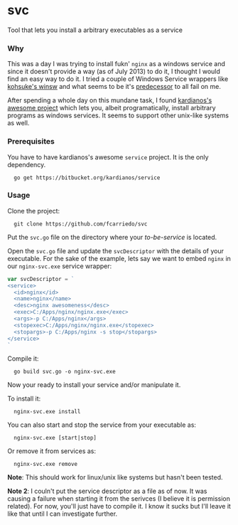 # svc

Tool that lets you install a arbitrary executables as a service

### Why

This was a day I was trying to install fukn' `nginx` as a windows service and
since it doesn't provide a way (as of July 2013) to do it, I thought I would
find an easy way to do it. I tried a couple of Windows Service wrappers like
[kohsuke's winsw](https://github.com/kohsuke/winsw) and what seems to be it's
[predecessor](https://kenai.com/projects/winsw) to all fail on me.

After spending a whole day on this mundane task, I found [kardianos's awesome
project](https://bitbucket.org/kardianos/service) which lets you, albeit
programatically, install arbitrary programs as windows services. It seems to
support other unix-like systems as well.

### Prerequisites

You have to have kardianos's awesome `service` project. It is the only
dependency.

```
  go get https://bitbucket.org/kardianos/service
```

### Usage

Clone the project:

```
  git clone https://github.com/fcarriedo/svc
```

Put the `svc.go` file on the directory where your *to-be-service* is located.

Open the `svc.go` file and update the `svcDescriptor` with the details of your
executable.  For the sake of the example, lets say we want to embed `nginx` in
our `nginx-svc.exe` service wrapper:

```go
var svcDescriptor = `
<service>
  <id>nginx</id>
  <name>nginx</name>
  <desc>nginx awesomeness</desc>
  <exec>C:/Apps/nginx/nginx.exe</exec>
  <args>-p C:/Apps/nginx</args>
  <stopexec>C:/Apps/nginx/nginx.exe</stopexec>
  <stopargs>-p C:/Apps/nginx -s stop</stopargs>
</service>
`
```

Compile it:

```
  go build svc.go -o nginx-svc.exe
```

Now your ready to install your service and/or manipulate it.

To install it:

```
  nginx-svc.exe install
```

You can also start and stop the service from your executable as:

```
  nginx-svc.exe [start|stop]
```

Or remove it from services as:

```
  nginx-svc.exe remove
```

**Note**: This should work for linux/unix like systems but hasn't been tested.

**Note 2**: I couln't put the service descriptor as a file as of now. It was
causing a failure when starting it from the serivces (I believe it is
permission related). For now, you'll just have to compile it. I know it sucks
but I'll leave it like that until I can investigate further.
